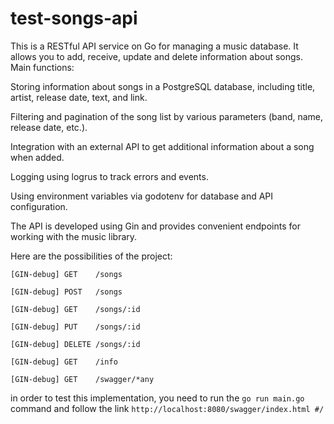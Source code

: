 # test-songs-api

This is a RESTful API service on Go for managing a music database. It allows you to add, receive, update and delete information about songs. Main functions:

Storing information about songs in a PostgreSQL database, including title, artist, release date, text, and link.

Filtering and pagination of the song list by various parameters (band, name, release date, etc.).

Integration with an external API to get additional information about a song when added.

Logging using logrus to track errors and events.

Using environment variables via godotenv for database and API configuration.

The API is developed using Gin and provides convenient endpoints for working with the music library.

Here are the possibilities of the project:

```
[GIN-debug] GET    /songs

[GIN-debug] POST   /songs

[GIN-debug] GET    /songs/:id
   
[GIN-debug] PUT    /songs/:id
   
[GIN-debug] DELETE /songs/:id
  
[GIN-debug] GET    /info
    
[GIN-debug] GET    /swagger/*any
 ```
in order to test this implementation, you need to run the `go run main.go` command and follow the link `http://localhost:8080/swagger/index.html #/`
